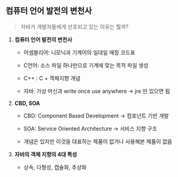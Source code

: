 ## 컴퓨터 언어 발전의 변천사

> 자바가 개발자들에게 선호되고 있는 이유는 뭘까?

1. **컴퓨터 언어 발전의 변천사**

   - 어셈블리어: 니모닉과 기계어의 일대일 매칭 코드표

   - C언어: 소스 파일 하나만으로 기계에 맞는 목적 파일 생성

   - C++ : C + 객체지향 개념

   - 자바: 가상 머신과 write once use anywhere → jre 만 있으면 됨

2. **CBD, SOA**

   - CBD: Component Based Development → 컴포넌트 기반 개발

   - SOA: Service Oriented Architecture → 서비스 지향 구조

   - 개념은 있지만 이것을 대표하는 제품이 없거나 사용해본 제품이 없음

3. **자바의 객체 지향의 4대 특성**
   - 상속, 다형성, 캡슐화, 추상화